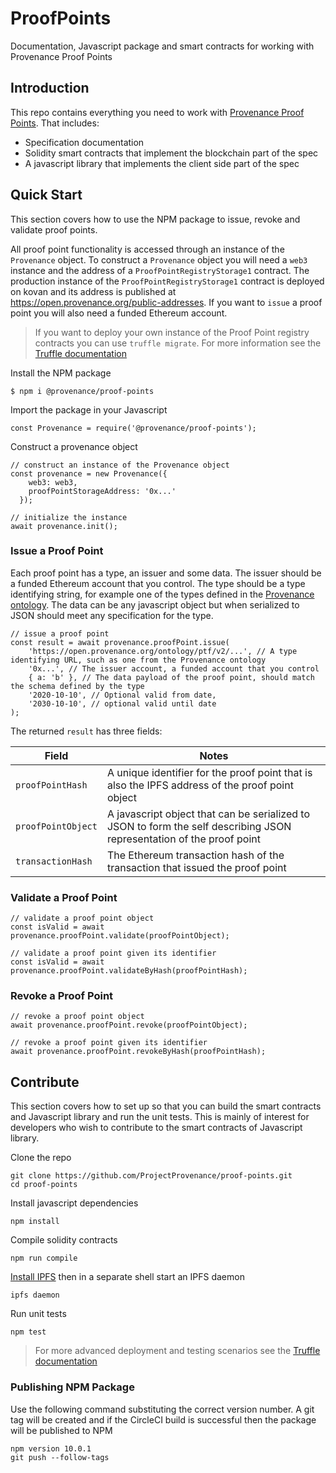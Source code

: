 # ProofPoints
Documentation, Javascript package and smart contracts for working with Provenance Proof Points

## Introduction

This repo contains everything you need to work with [Provenance Proof Points](https://open.provenance.org/proof-points). That includes:

- Specification documentation
- Solidity smart contracts that implement the blockchain part of the spec
- A javascript library that implements the client side part of the spec

## Quick Start

This section covers how to use the NPM package to issue, revoke and validate proof points.

All proof point functionality is accessed through an instance of the `Provenance` object. To construct a `Provenance` object you will need a `web3` instance and the address of a `ProofPointRegistryStorage1` contract. The production instance of the `ProofPointRegistryStorage1` contract is deployed on kovan and its address is published at https://open.provenance.org/public-addresses. If you want to `issue` a proof point you will also need a funded Ethereum account.

> If you want to deploy your own instance of the Proof Point registry contracts you can use `truffle migrate`. For more information see the [Truffle documentation](https://www.trufflesuite.com/docs)

Install the NPM package

```
$ npm i @provenance/proof-points
```

Import the package in your Javascript

```
const Provenance = require('@provenance/proof-points');
```

Construct a provenance object

```
// construct an instance of the Provenance object
const provenance = new Provenance({
    web3: web3,
    proofPointStorageAddress: '0x...'
  });

// initialize the instance
await provenance.init();
```

### Issue a Proof Point

Each proof point has a type, an issuer and some data. The issuer should be a funded Ethereum account that you control. The type should be a type identifying string, for example one of the types defined in the [Provenance ontology](https://open.provenance.org/ontology). The data can be any javascript object but when serialized to JSON should meet any specification for the type.

```
// issue a proof point
const result = await provenance.proofPoint.issue(
    'https://open.provenance.org/ontology/ptf/v2/...', // A type identifying URL, such as one from the Provenance ontology
    '0x...', // The issuer account, a funded account that you control
    { a: 'b' }, // The data payload of the proof point, should match the schema defined by the type
    '2020-10-10', // Optional valid from date,
    '2030-10-10', // optional valid until date
);
```

The returned `result` has three fields:

| Field | Notes |
|-------|-------|
| `proofPointHash` | A unique identifier for the proof point that is also the IPFS address of the proof point object |
| `proofPointObject` | A javascript object that can be serialized to JSON to form the self describing JSON representation of the proof point |
| `transactionHash` | The Ethereum transaction hash of the transaction that issued the proof point |

### Validate a Proof Point

```
// validate a proof point object
const isValid = await provenance.proofPoint.validate(proofPointObject);

// validate a proof point given its identifier
const isValid = await provenance.proofPoint.validateByHash(proofPointHash);
```

### Revoke a Proof Point

```
// revoke a proof point object
await provenance.proofPoint.revoke(proofPointObject);

// revoke a proof point given its identifier
await provenance.proofPoint.revokeByHash(proofPointHash);
```

## Contribute

This section covers how to set up so that you can build the smart contracts and Javascript library and run the unit tests. This is mainly of interest for developers who wish to contribute to the smart contracts of Javascript library.

Clone the repo

```
git clone https://github.com/ProjectProvenance/proof-points.git 
cd proof-points
```

Install javascript dependencies

```
npm install
```

Compile solidity contracts

```
npm run compile
```

[Install IPFS](https://docs.ipfs.io/guides/guides/install/) then in a separate shell start an IPFS daemon

```
ipfs daemon
```

Run unit tests

```
npm test
```

> For more advanced deployment and testing scenarios see the [Truffle documentation](https://www.trufflesuite.com/docs)

### Publishing NPM Package

Use the following command substituting the correct version number. A git tag will be created and if the CircleCI build is successful then the package will be published to NPM

```
npm version 10.0.1
git push --follow-tags
```




